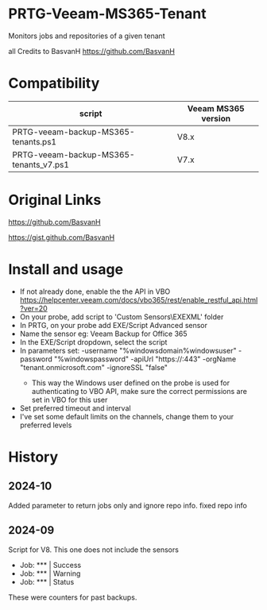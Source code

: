 # PRTG-Veeam-MS365-Tenant
 Monitors jobs and repositories of a given tenant

 all Credits to BasvanH https://github.com/BasvanH

# Compatibility
| script                                 | Veeam MS365 version |
|----------------------------------------|---------------------|
| PRTG-veeam-backup-MS365-tenants.ps1    | V8.x                |
| PRTG-veeam-backup-MS365-tenants_v7.ps1 | V7.x                |

# Original Links
 https://github.com/BasvanH

 https://gist.github.com/BasvanH

# Install and usage
- If not already done, enable the the API in VBO https://helpcenter.veeam.com/docs/vbo365/rest/enable_restful_api.html?ver=20
- On your probe, add script to 'Custom Sensors\EXEXML' folder
- In PRTG, on your probe add EXE/Script Advanced sensor
- Name the sensor eg: Veeam Backup for Office 365
- In the EXE/Script dropdown, select the script
- In parameters set: -username "%windowsdomain\%windowsuser" -password "%windowspassword" -apiUrl "https://<url-to-vbo-api>:443" -orgName "tenant.onmicrosoft.com" -ignoreSSL "false"
    - This way the Windows user defined on the probe is used for authenticating to VBO API, make sure the correct permissions are set in VBO for this user
- Set preferred timeout and interval
- I've set some default limits on the channels, change them to your preferred levels

# History
## 2024-10
 Added parameter to return jobs only and ignore repo info.
 fixed repo info

## 2024-09
 Script for V8. This one does not include the sensors
  - Job: *** | Success
  - Job: *** | Warning
  - Job: *** | Status  

These were counters for past backups.

